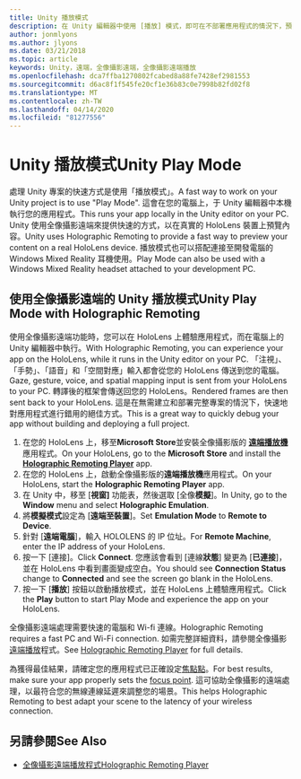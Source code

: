 ```yaml
---
title: Unity 播放模式
description: 在 Unity 編輯器中使用 [播放] 模式，即可在不部署應用程式的情況下，預覽裝置上的變更。
author: jonmlyons
ms.author: jlyons
ms.date: 03/21/2018
ms.topic: article
keywords: Unity，遠端，全像攝影遠端，全像攝影遠端播放
ms.openlocfilehash: dca7ffba1270802fcabed8a88fe7428ef2981553
ms.sourcegitcommit: d6ac8f1f545fe20cf1e36b83c0e7998b82fd02f8
ms.translationtype: MT
ms.contentlocale: zh-TW
ms.lasthandoff: 04/14/2020
ms.locfileid: "81277556"
---
```

# <a name="unity-play-mode"></a><span data-ttu-id="0b53a-104">Unity 播放模式</span><span class="sxs-lookup"><span data-stu-id="0b53a-104">Unity Play Mode</span></span>

<span data-ttu-id="0b53a-105">處理 Unity 專案的快速方式是使用「播放模式」。</span><span class="sxs-lookup"><span data-stu-id="0b53a-105">A fast way to work on your Unity project is to use "Play Mode".</span></span> <span data-ttu-id="0b53a-106">這會在您的電腦上，于 Unity 編輯器中本機執行您的應用程式。</span><span class="sxs-lookup"><span data-stu-id="0b53a-106">This runs your app locally in the Unity editor on your PC.</span></span> <span data-ttu-id="0b53a-107">Unity 使用全像攝影遠端來提供快速的方式，以在真實的 HoloLens 裝置上預覽內容。</span><span class="sxs-lookup"><span data-stu-id="0b53a-107">Unity uses Holographic Remoting to provide a fast way to preview your content on a real HoloLens device.</span></span> <span data-ttu-id="0b53a-108">播放模式也可以搭配連接至開發電腦的 Windows Mixed Reality 耳機使用。</span><span class="sxs-lookup"><span data-stu-id="0b53a-108">Play Mode can also be used with a Windows Mixed Reality headset attached to your development PC.</span></span>

## <a name="unity-play-mode-with-holographic-remoting"></a><span data-ttu-id="0b53a-109">使用全像攝影遠端的 Unity 播放模式</span><span class="sxs-lookup"><span data-stu-id="0b53a-109">Unity Play Mode with Holographic Remoting</span></span>

<span data-ttu-id="0b53a-110">使用全像攝影遠端功能時，您可以在 HoloLens 上體驗應用程式，而在電腦上的 Unity 編輯器中執行。</span><span class="sxs-lookup"><span data-stu-id="0b53a-110">With Holographic Remoting, you can experience your app on the HoloLens, while it runs in the Unity editor on your PC.</span></span> <span data-ttu-id="0b53a-111">「注視」、「手勢」、「語音」和「空間對應」輸入都會從您的 HoloLens 傳送到您的電腦。</span><span class="sxs-lookup"><span data-stu-id="0b53a-111">Gaze, gesture, voice, and spatial mapping input is sent from your HoloLens to your PC.</span></span> <span data-ttu-id="0b53a-112">轉譯後的框架會傳送回您的 HoloLens。</span><span class="sxs-lookup"><span data-stu-id="0b53a-112">Rendered frames are then sent back to your HoloLens.</span></span> <span data-ttu-id="0b53a-113">這是在無需建立和部署完整專案的情況下，快速地對應用程式進行錯用的絕佳方式。</span><span class="sxs-lookup"><span data-stu-id="0b53a-113">This is a great way to quickly debug your app without building and deploying a full project.</span></span>
1. <span data-ttu-id="0b53a-114">在您的 HoloLens 上，移至**Microsoft Store**並安裝全像攝影版的 **[遠端播放機](https://www.microsoft.com/store/p/holographic-remoting-player/9nblggh4sv40)** 應用程式。</span><span class="sxs-lookup"><span data-stu-id="0b53a-114">On your HoloLens, go to the **Microsoft Store** and install the **[Holographic Remoting Player](https://www.microsoft.com/store/p/holographic-remoting-player/9nblggh4sv40)** app.</span></span>
2. <span data-ttu-id="0b53a-115">在您的 HoloLens 上，啟動全像攝影版的**遠端播放機**應用程式。</span><span class="sxs-lookup"><span data-stu-id="0b53a-115">On your HoloLens, start the **Holographic Remoting Player** app.</span></span>
3. <span data-ttu-id="0b53a-116">在 Unity 中，移至 [**視窗]** 功能表，然後選取 [全像**模擬**]。</span><span class="sxs-lookup"><span data-stu-id="0b53a-116">In Unity, go to the **Window** menu and select **Holographic Emulation**.</span></span>
4. <span data-ttu-id="0b53a-117">將**模擬模式**設定為 [**遠端至裝置**]。</span><span class="sxs-lookup"><span data-stu-id="0b53a-117">Set **Emulation Mode** to **Remote to Device**.</span></span>
5. <span data-ttu-id="0b53a-118">針對 [**遠端電腦**]，輸入 HOLOLENS 的 IP 位址。</span><span class="sxs-lookup"><span data-stu-id="0b53a-118">For **Remote Machine**, enter the IP address of your HoloLens.</span></span>
6. <span data-ttu-id="0b53a-119">按一下 [連接]。</span><span class="sxs-lookup"><span data-stu-id="0b53a-119">Click **Connect**.</span></span> <span data-ttu-id="0b53a-120">您應該會看到 [連線**狀態**] 變更為 [**已連接**]，並在 HoloLens 中看到畫面變成空白。</span><span class="sxs-lookup"><span data-stu-id="0b53a-120">You should see **Connection Status** change to **Connected** and see the screen go blank in the HoloLens.</span></span>
7. <span data-ttu-id="0b53a-121">按一下 [**播放**] 按鈕以啟動播放模式，並在 HoloLens 上體驗應用程式。</span><span class="sxs-lookup"><span data-stu-id="0b53a-121">Click the **Play** button to start Play Mode and experience the app on your HoloLens.</span></span>

<span data-ttu-id="0b53a-122">全像攝影遠端處理需要快速的電腦和 Wi-fi 連線。</span><span class="sxs-lookup"><span data-stu-id="0b53a-122">Holographic Remoting requires a fast PC and Wi-Fi connection.</span></span> <span data-ttu-id="0b53a-123">如需完整詳細資料，請參閱全像攝影[遠端播放](holographic-remoting-player.md)程式。</span><span class="sxs-lookup"><span data-stu-id="0b53a-123">See [Holographic Remoting Player](holographic-remoting-player.md) for full details.</span></span>

<span data-ttu-id="0b53a-124">為獲得最佳結果，請確定您的應用程式已正確設定[焦點點](focus-point-in-unity.md)。</span><span class="sxs-lookup"><span data-stu-id="0b53a-124">For best results, make sure your app properly sets the [focus point](focus-point-in-unity.md).</span></span> <span data-ttu-id="0b53a-125">這可協助全像攝影的遠端處理，以最符合您的無線連線延遲來調整您的場景。</span><span class="sxs-lookup"><span data-stu-id="0b53a-125">This helps Holographic Remoting to best adapt your scene to the latency of your wireless connection.</span></span>

## <a name="see-also"></a><span data-ttu-id="0b53a-126">另請參閱</span><span class="sxs-lookup"><span data-stu-id="0b53a-126">See Also</span></span>
* [<span data-ttu-id="0b53a-127">全像攝影遠端播放程式</span><span class="sxs-lookup"><span data-stu-id="0b53a-127">Holographic Remoting Player</span></span>](holographic-remoting-player.md)
